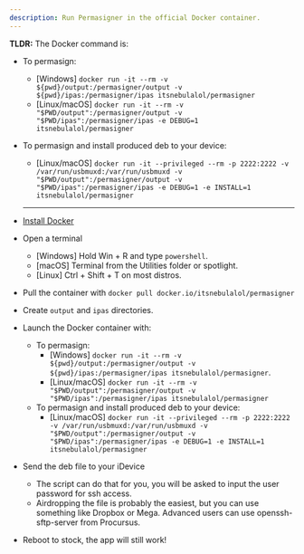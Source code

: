 ```yaml
---
description: Run Permasigner in the official Docker container.
---
```


**TLDR:** The Docker command is:
* To permasign:
	*  \[Windows] `docker run -it --rm -v ${pwd}/output:/permasigner/output -v ${pwd}/ipas:/permasigner/ipas itsnebulalol/permasigner`
	*  \[Linux/macOS] `docker run -it --rm -v "$PWD/output":/permasigner/output -v "$PWD/ipas":/permasigner/ipas -e DEBUG=1 itsnebulalol/permasigner`
* To permasign and install produced deb to your device:
	*  \[Linux/macOS] `docker run -it --privileged --rm -p 2222:2222 -v /var/run/usbmuxd:/var/run/usbmuxd -v "$PWD/output":/permasigner/output -v "$PWD/ipas":/permasigner/ipas -e DEBUG=1 -e INSTALL=1 itsnebulalol/permasigner`
  ---

* [Install Docker](https://docs.docker.com/get-docker/)
* Open a terminal
	*  \[Windows] Hold Win + R and type `powershell`.
	*  \[macOS] Terminal from the Utilities folder or spotlight.
	*  \[Linux] Ctrl + Shift + T on most distros.
* Pull the container with `docker pull docker.io/itsnebulalol/permasigner`
* Create `output` and `ipas` directories.
* Launch the Docker container with:
	* To permasign:
		*  \[Windows] `docker run -it --rm -v ${pwd}/output:/permasigner/output -v ${pwd}/ipas:/permasigner/ipas itsnebulalol/permasigner`.
		*  \[Linux/macOS] `docker run -it --rm -v "$PWD/output":/permasigner/output -v "$PWD/ipas":/permasigner/ipas itsnebulalol/permasigner`
	* To permasign and install produced deb to your device:
		*  \[Linux/macOS] `docker run -it --privileged --rm -p 2222:2222 -v /var/run/usbmuxd:/var/run/usbmuxd -v "$PWD/output":/permasigner/output -v "$PWD/ipas":/permasigner/ipas -e DEBUG=1 -e INSTALL=1 itsnebulalol/permasigner`
* Send the deb file to your iDevice
    * The script can do that for you, you will be asked to input the user password for ssh access.
    * Airdropping the file is probably the easiest, but you can use something like Dropbox or Mega. Advanced users can use openssh-sftp-server from Procursus.
* Reboot to stock, the app will still work!

